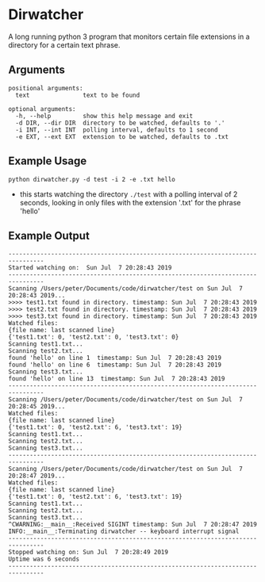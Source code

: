 # Dirwatcher

A long running python 3 program that monitors certain file extensions in a directory for a certain text phrase.

## Arguments


```
positional arguments:
  text               text to be found

optional arguments:
  -h, --help         show this help message and exit
  -d DIR, --dir DIR  directory to be watched, defaults to '.'
  -i INT, --int INT  polling interval, defaults to 1 second
  -e EXT, --ext EXT  extension to be watched, defaults to .txt

```


## Example Usage

`python dirwatcher.py -d test -i 2 -e .txt hello`

- this starts watching the directory `./test` with a polling interval of 2 seconds, looking in only files with the extension '.txt' for the phrase 'hello'

## Example Output 

```
--------------------------------------------------------------------------------
Started watching on:  Sun Jul  7 20:28:43 2019
--------------------------------------------------------------------------------
Scanning /Users/peter/Documents/code/dirwatcher/test on Sun Jul  7 20:28:43 2019...
>>>> test1.txt found in directory. timestamp: Sun Jul  7 20:28:43 2019
>>>> test2.txt found in directory. timestamp: Sun Jul  7 20:28:43 2019
>>>> test3.txt found in directory. timestamp: Sun Jul  7 20:28:43 2019
Watched files:
{file name: last scanned line}
{'test1.txt': 0, 'test2.txt': 0, 'test3.txt': 0}
Scanning test1.txt...
Scanning test2.txt...
found 'hello' on line 1  timestamp: Sun Jul  7 20:28:43 2019
found 'hello' on line 6  timestamp: Sun Jul  7 20:28:43 2019
Scanning test3.txt...
found 'hello' on line 13  timestamp: Sun Jul  7 20:28:43 2019
--------------------------------------------------------------------------------
Scanning /Users/peter/Documents/code/dirwatcher/test on Sun Jul  7 20:28:45 2019...
Watched files:
{file name: last scanned line}
{'test1.txt': 0, 'test2.txt': 6, 'test3.txt': 19}
Scanning test1.txt...
Scanning test2.txt...
Scanning test3.txt...
--------------------------------------------------------------------------------
Scanning /Users/peter/Documents/code/dirwatcher/test on Sun Jul  7 20:28:47 2019...
Watched files:
{file name: last scanned line}
{'test1.txt': 0, 'test2.txt': 6, 'test3.txt': 19}
Scanning test1.txt...
Scanning test2.txt...
Scanning test3.txt...
^CWARNING:__main__:Received SIGINT timestamp: Sun Jul  7 20:28:47 2019
INFO:__main__:Terminating dirwatcher -- keyboard interrupt signal
--------------------------------------------------------------------------------
Stopped watching on: Sun Jul  7 20:28:49 2019
Uptime was 6 seconds
--------------------------------------------------------------------------------

```